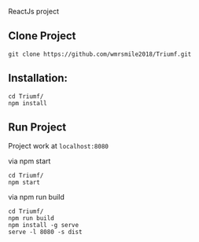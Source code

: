 ReactJs project

## Clone Project

```
git clone https://github.com/wmrsmile2018/Triumf.git
```

## Installation:

```
cd Triumf/
npm install
```

## Run Project

Project work at ```localhost:8080```

via npm start
```
cd Triumf/
npm start
```

via npm run build
```
cd Triumf/
npm run build
npm install -g serve
serve -l 8080 -s dist
```
